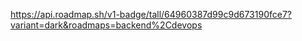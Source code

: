 https://api.roadmap.sh/v1-badge/tall/64960387d99c9d673190fce7?variant=dark&roadmaps=backend%2Cdevops
